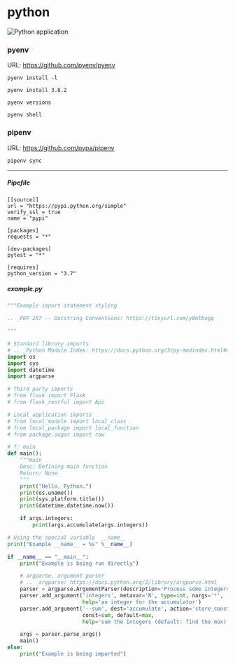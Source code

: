 # python

![Python application](https://github.com/nicholashoule/python/workflows/Python%20application/badge.svg?branch=master)

### pyenv

URL: https://github.com/pyenv/pyenv

```
pyenv install -l
```

```
pyenv install 3.8.2

pyenv versions

pyenv shell

```

### pipenv

URL: https://github.com/pypa/pipenv

```
pipenv sync
```

----

##### Pipefile

```
[[source]]
url = "https://pypi.python.org/simple"
verify_ssl = true
name = "pypi"

[packages]
requests = "*"

[dev-packages]
pytest = "*"

[requires]
python_version = "3.7"
```

##### example.py

```python
"""Example import statement styling

.. _PEP 257 -- Docstring Conventions: https://tinyurl.com/y8mlbogq

"""

# Standard library imports
# .. _Python Module Index: https://docs.python.org/3/py-modindex.html#cap-_
import os
import sys
import datetime
import argparse

# Third party imports
# from flask import Flask
# from flask_restful import Api

# Local application imports
# from local_module import local_class
# from local_package import local_function
# from package.sugar import raw

# f: main
def main(): 
    """main
    Desc: Defining main function
    Return: None
    """
    print("Hello, Python.")
    print(os.uname())
    print(sys.platform.title())
    print(datetime.datetime.now())

    if args.integers:
        print(args.accumulate(args.integers))

# Using the special variable  __name__ 
print("Example __name__ = %s" %__name__) 

if __name__ == "__main__":  
    print("Example is being run directly")

    # argparse, argument parser
    # .. _argparse: https://docs.python.org/3/library/argparse.html
    parser = argparse.ArgumentParser(description='Process some integers.')
    parser.add_argument('integers', metavar='N', type=int, nargs='*',
                        help='an integer for the accumulator')
    parser.add_argument('--sum', dest='accumulate', action='store_const',
                        const=sum, default=max,
                        help='sum the integers (default: find the max)')

    args = parser.parse_args()
    main()
else:  
    print("Example is being imported")

```
